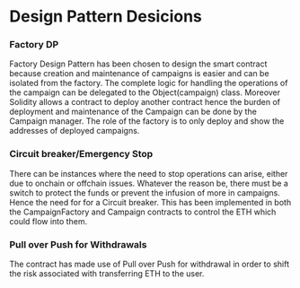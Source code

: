 # Design Pattern Desicions

### Factory DP
Factory Design Pattern has been chosen to design the smart contract because creation and maintenance of campaigns is easier and can be isolated from the factory. The complete logic for handling the operations of the campaign can be delegated to the Object(campaign) class. Moreover Solidity allows a contract to deploy another contract hence the burden of deployment and maintenance of the Campaign can be done by the Campaign manager. The role of the factory is to only deploy and show the addresses of deployed campaigns.

### Circuit breaker/Emergency Stop
There can be instances where the need to stop operations can arise, either due to onchain or offchain issues. Whatever the reason be, there must be a switch to protect the funds or prevent the infusion of more in campaigns. Hence the need for for a Circuit breaker. This has been implemented in both the CampaignFactory and Campaign contracts to control the ETH which could flow into them.

### Pull over Push for Withdrawals
The contract has made use of Pull over Push for withdrawal in order to shift the risk associated with transferring ETH to the user.
